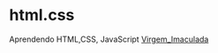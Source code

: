 # html.css
 Aprendendo HTML,CSS, JavaScript 
<a href="https://jorgelucasjl95.github.io/Virgem-Imaculada/Projeto_Virgem_Imaculada.html">Virgem_Imaculada</a>